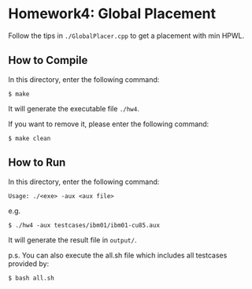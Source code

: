 # Homework4: Global Placement
Follow the tips in ```./GlobalPlacer.cpp``` to get a placement with min HPWL.

## How to Compile
In this directory, enter the following command:
```
$ make
```
It will generate the executable file ```./hw4```.

If you want to remove it, please enter the following command:
```
$ make clean
```

## How to Run
In this directory, enter the following command:
```
Usage: ./<exe> -aux <aux file>
```
e.g.
```
$ ./hw4 -aux testcases/ibm01/ibm01-cu85.aux
```
It will generate the result file in ```output/```.

p.s.
You can also execute the all.sh file which includes all testcases provided by:
```
$ bash all.sh
```
